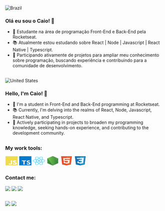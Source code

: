 <img align="center" alt="Brazil" height="30" width="40" src="https://github.com/CaioEliws/CaioEliws/assets/133777500/749059fd-bc38-4338-9da7-3836b9b8a950" />

### Olá eu sou o Caio! 👋
- 🔭 Estudante na área de programação Front-End e Back-End pela Rocketseat.
- 📚 Atualmente estou estudando sobre React | Node | Javascript | React Native | Typescript.
- 🚀 Participando ativamente de projetos para ampliar meu conhecimento sobre programação, buscando experiência e contribuindo para a comunidade de desenvolvimento.

##
<img align="center" alt="United States" height="30" width="40" src="https://github.com/CaioEliws/CaioEliws/assets/133777500/90d52419-9184-41ca-815e-3f77e7cb1526" />

### Hello, I'm Caio! 👋

- 🔭 I'm a student in Front-End and Back-End programming at Rocketseat.
- 📚 Currently, I'm delving into the realms of React, Node, Javascript, React Native, and Typescript.
- 🚀 Actively participating in projects to broaden my programming knowledge, seeking hands-on experience, and contributing to the development community.

##

### My work tools:
<div>
  
  <a href="https://developer.mozilla.org/pt-BR/docs/Learn/JavaScript/First_steps/What_is_JavaScript" target="_blank"><img align="center" alt="Javascript" height="30" width="40" src="https://raw.githubusercontent.com/devicons/devicon/master/icons/javascript/javascript-plain.svg"></a>
  <a href="https://www.typescriptlang.org" target="_blank"><img align="center" alt="Typescript" height="30" width="40" src="https://raw.githubusercontent.com/devicons/devicon/master/icons/typescript/typescript-plain.svg"></a>
  <a href="https://react.dev" target="_blank"><img align="center" alt="React" height="30" width="40" src="https://raw.githubusercontent.com/devicons/devicon/master/icons/react/react-original.svg"></a>
  <a href="https://nodejs.org/en" target="_blank"><img align="center" alt="Node" height="30" width="40" src="https://raw.githubusercontent.com/devicons/devicon/master/icons/nodejs/nodejs-original.svg"></a>
  <a href="https://developer.mozilla.org/pt-BR/docs/Web/HTML" target="_blank"><img align="center" alt="Html5" height="30" width="40" src="https://raw.githubusercontent.com/devicons/devicon/master/icons/html5/html5-original.svg"></a>
  <a href="https://developer.mozilla.org/pt-BR/docs/Web/CSS" target="_blank"><img align="center" alt="CSS" height="30" width="40" src="https://raw.githubusercontent.com/devicons/devicon/master/icons/css3/css3-original.svg"></a>
</div>

##
### Contact me:
<div>
  <a href="https://www.linkedin.com/in/caioeliws/" target="_blank"><img src="https://img.shields.io/badge/-LinkedIn-%230077B5?style=for-the-badge&logo=linkedin&logoColor=white" target="_blank" /></a>
  <a href="mailto:caioeliws@gmail.com"><img src="https://img.shields.io/badge/-Gmail-%23333?style=for-the-badge&logo=gmail&logoColor=white" target="_blank" /></a>
  <a href="https://www.instagram.com/caioeliws/" target="_blank"><img src="https://img.shields.io/badge/-Instagram-%23E4405F?style=for-the-badge&logo=instagram&logoColor=white" target="_blank" /></a>
</div>
  
##
<div>
  <img height="180em" src="https://github-readme-stats.vercel.app/api?username=CaioEliws&theme=transparent&show_icons=true&hide=contribs,prs" />
  
  <img height="180em" src="https://github-readme-stats.vercel.app/api/top-langs/?username=CaioEliws&layout=donut&theme=transparent" />
</div>
